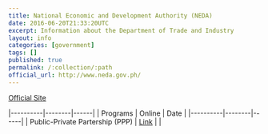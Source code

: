 ```yaml
---
title: National Economic and Development Authority (NEDA)
date: 2016-06-20T21:33:20UTC
excerpt: Information about the Department of Trade and Industry
layout: info
categories: [government]
tags: []
published: true
permalink: /:collection/:path
official_url: http://www.neda.gov.ph/
---
```


[Official Site](page.official_url)

|----------|--------|------|
| Programs | Online | Date |
|----------|--------|------|
| Public-Private Partership (PPP) | [Link](http://ppp.gov.ph/) | |

